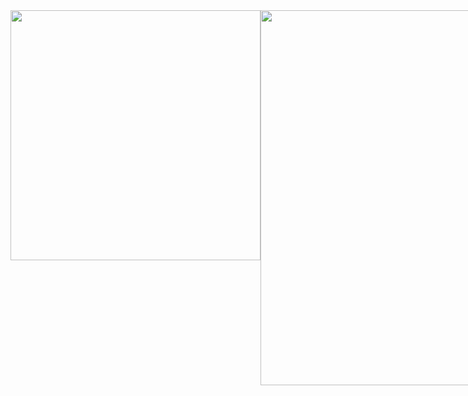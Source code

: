 <div style="display: flex; align-items: flex-start; justify-content: space-between;">
  <img src="https://github.com/user-attachments/assets/e16996b3-8ffb-4f05-9329-e6e97f25bb17" width="400" height="400" />
  <img src="https://github-readme-stats.vercel.app/api?username=dasom-jo&show_icons=true&theme=radical" margin="70" width="400" height="600" style="align-self: flex-top;" />
</div>
